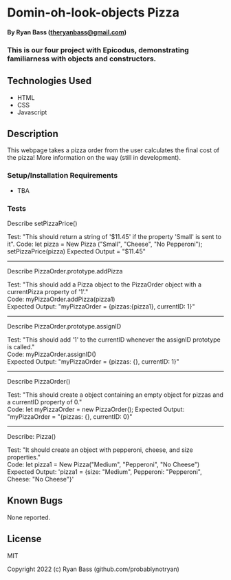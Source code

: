 
# Domin-oh-look-objects Pizza

#### By Ryan Bass (theryanbass@gmail.com)

### This is our four project with Epicodus, demonstrating familiarness with objects and constructors.

## Technologies Used

* HTML
* CSS
* Javascript  
  
## Description
This webpage takes a pizza order from the user calculates the final cost of the pizza! More information on the way (still in development).


### Setup/Installation Requirements
* TBA

 ### Tests  

Describe setPizzaPrice()  

Test: "This should return a string of '$11.45' if the property 'Small' is sent to it".  
Code: let pizza = New Pizza ("Small", "Cheese", "No Pepperoni");
setPizzaPrice(pizza)  
Expected Output = "$11.45"


---

Describe PizzaOrder.prototype.addPizza  

Test: "This should add a Pizza object to the PizzaOrder object with a currentPizza property of '1'."  
Code: myPizzaOrder.addPizza(pizza1)  
Expected Output: "myPizzaOrder = {pizzas:{pizza1}, currentID: 1}"

---

Describe PizzaOrder.prototype.assignID  

Test: "This should add '1' to the currentID whenever the assignID prototype is called."  
Code: myPizzaOrder.assignID()  
Expected Output: "myPizzaOrder = {pizzas: {}, currentID: 1}"

---

Describe PizzaOrder()  

Test: "This should create a object containing an empty object for pizzas and a currentID property of 0."  
Code: let myPizzaOrder = new PizzaOrder();
Expected Output: "myPizzaOrder = "{pizzas: {}, currentID: 0}"

 ---

 Describe: Pizza()  

Test: "It should create an object with pepperoni, cheese, and size properties."  
Code: let pizza1 = New Pizza("Medium", "Pepperoni", "No Cheese")  
Expected Output: 'pizza1 = {size: "Medium", Pepperoni: "Pepperoni", Cheese: "No Cheese"}'
 

## Known Bugs

None reported.
  

## License

MIT

  

Copyright 2022 (c) Ryan Bass (github.com/probablynotryan)